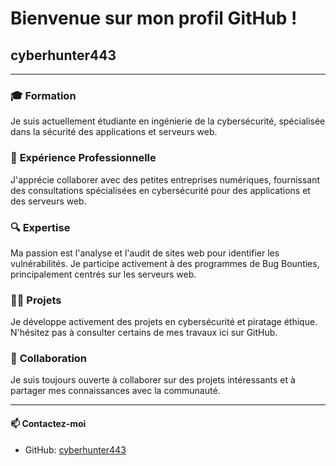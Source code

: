 # Bienvenue sur mon profil GitHub !

## **cyberhunter443**

---

### 🎓 **Formation**
Je suis actuellement étudiante en ingénierie de la cybersécurité, spécialisée dans la sécurité des applications et serveurs web.

### 💼 **Expérience Professionnelle**
J'apprécie collaborer avec des petites entreprises numériques, fournissant des consultations spécialisées en cybersécurité pour des applications et des serveurs web.

### 🔍 **Expertise**
Ma passion est l'analyse et l'audit de sites web pour identifier les vulnérabilités. Je participe activement à des programmes de Bug Bounties, principalement centrés sur les serveurs web.

### 👩‍💻 **Projets**
Je développe activement des projets en cybersécurité et piratage éthique. N'hésitez pas à consulter certains de mes travaux ici sur GitHub.

### 🤝 **Collaboration**
Je suis toujours ouverte à collaborer sur des projets intéressants et à partager mes connaissances avec la communauté.

---

#### 📫 **Contactez-moi**
- GitHub: [cyberhunter443](https://github.com/cyberhunter443)
